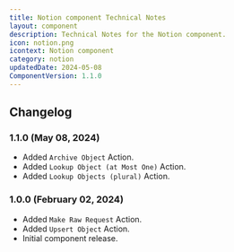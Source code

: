 ```yaml
---
title: Notion component Technical Notes
layout: component
description: Technical Notes for the Notion component.
icon: notion.png
icontext: Notion component
category: notion
updatedDate: 2024-05-08
ComponentVersion: 1.1.0
---
```


## Changelog

### 1.1.0 (May 08, 2024)
- Added `Archive Object` Action.
- Added `Lookup Object (at Most One)` Action.
- Added `Lookup Objects (plural)` Action.

### 1.0.0 (February 02, 2024)

- Added `Make Raw Request` Action.
- Added `Upsert Object` Action.
- Initial component release.
